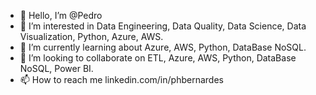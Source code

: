 - 👋 Hello, I’m @Pedro 
- 👀 I’m interested in Data Engineering, Data Quality, Data Science, Data Visualization, Python, Azure, AWS.
- 🌱 I’m currently learning about Azure, AWS, Python, DataBase NoSQL.
- 💞️ I’m looking to collaborate on ETL, Azure, AWS, Python, DataBase NoSQL, Power BI.
- 📫 How to reach me linkedin.com/in/phbernardes

<!---
PedroB92/PedroB92 is a ✨ special ✨ repository because its `README.md` (this file) appears on your GitHub profile.
You can click the Preview link to take a look at your changes.
--->
